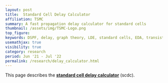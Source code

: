 ```yaml
---
layout: post
title:  Standard Cell Delay Calculator
affiliation: TSMC
summary: A fast propagation delay calculator for standard cells
thumbnail: /assets/img/TSMC-Logo.png
top_figure: 
keywords: DSPF, delay, graph theory, LDE, standard cells, EDA, transistors
usemathjax: true
visibility: true
category: research
period: Jun '21 - Jul '22
permalink: /research/delay_calculator.html
---
```


This page describes the <u><b>standard cell delay calculator</b></u> (scdc).
